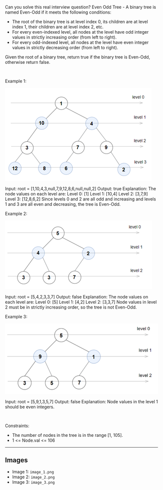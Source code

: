 Can you solve this real interview question? Even Odd Tree - A binary tree is named Even-Odd if it meets the following conditions:

 * The root of the binary tree is at level index 0, its children are at level index 1, their children are at level index 2, etc.
 * For every even-indexed level, all nodes at the level have odd integer values in strictly increasing order (from left to right).
 * For every odd-indexed level, all nodes at the level have even integer values in strictly decreasing order (from left to right).

Given the root of a binary tree, return true if the binary tree is Even-Odd, otherwise return false.

 

Example 1:

![Example 1](./image_1.png)


Input: root = [1,10,4,3,null,7,9,12,8,6,null,null,2]
Output: true
Explanation: The node values on each level are:
Level 0: [1]
Level 1: [10,4]
Level 2: [3,7,9]
Level 3: [12,8,6,2]
Since levels 0 and 2 are all odd and increasing and levels 1 and 3 are all even and decreasing, the tree is Even-Odd.


Example 2:

![Example 2](./image_2.png)


Input: root = [5,4,2,3,3,7]
Output: false
Explanation: The node values on each level are:
Level 0: [5]
Level 1: [4,2]
Level 2: [3,3,7]
Node values in level 2 must be in strictly increasing order, so the tree is not Even-Odd.


Example 3:

![Example 3](./image_3.png)


Input: root = [5,9,1,3,5,7]
Output: false
Explanation: Node values in the level 1 should be even integers.


 

Constraints:

 * The number of nodes in the tree is in the range [1, 105].
 * 1 <= Node.val <= 106

---

## Images

- Image 1: `image_1.png`
- Image 2: `image_2.png`
- Image 3: `image_3.png`

